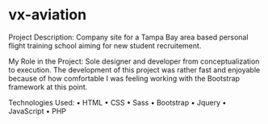 # vx-aviation
Project Description:
Company site for a Tampa Bay area based personal flight training school aiming for new student recruitement.

My Role in the Project:
Sole designer and developer from conceptualization to execution. The development of this project was rather fast and enjoyable because of how comfortable I was feeling working with the Bootstrap framework at this point.

Technologies Used:
• HTML • CSS • Sass • Bootstrap • Jquery • JavaScript • PHP
